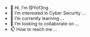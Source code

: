 - 👋 Hi, I’m @Yof3ng
- 👀 I’m interested in Cyber Security ...
- 🌱 I’m currently learning ...
- 💞️ I’m looking to collaborate on ...
- 📫 How to reach me ...

<!---
Yof3ng/Yof3ng is a ✨ special ✨ repository because its `README.md` (this file) appears on your GitHub profile.
You can click the Preview link to take a look at your changes.
--->
